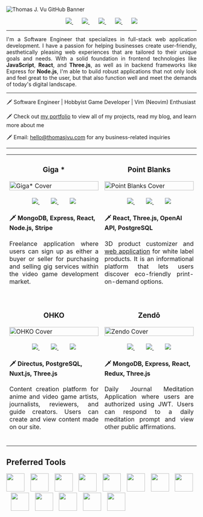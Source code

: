 <!-- Cover Image Section -->

![Thomas J. Vu GitHub Banner](https://res.cloudinary.com/dlcz9y0nv/image/upload/v1681705238/GitHub/GitHub_Banner_pxw5of.png)

<!-- Social Links Section -->

<div align="center">
  <a href="https://linkedin.com/in/thomasjvu">
    <img src="https://img.shields.io/static/v1?label=|&message=LINKEDIN&color=212121&style=for-the-badge&logo=linkedin" />
  </a>
    &nbsp;&nbsp;&nbsp;&nbsp;&nbsp;
  <a href="https://twitter.com/thomasjvu_">
    <img src="https://img.shields.io/static/v1?label=|&message=TWITTER&color=212121&style=for-the-badge&logo=twitter" />
  </a>
    &nbsp;&nbsp;&nbsp;&nbsp;&nbsp;
  <a href="https://thomasjvu.com">
    <img src="https://img.shields.io/static/v1?label=|&message=PORTFOLIO&color=212121&style=for-the-badge&logo=next.js" />
  </a>
    &nbsp;&nbsp;&nbsp;&nbsp;&nbsp;
  <a href="https://wellfound.com/u/thomasjvu">
    <img src="https://img.shields.io/static/v1?label=|&message=Angellist&color=212121&style=for-the-badge&logo=angellist" />
  </a>
    &nbsp;&nbsp;&nbsp;&nbsp;&nbsp;
  <a href="https://thomasjvu.com/resume">
      <img src="https://img.shields.io/static/v1?label=|&message=RESUME&color=212121&style=for-the-badge&logo=adobe" />
  </a>
</div>

---

<!-- Long Description Section -->
<p align="justify">I'm a Software Engineer that specializes in full-stack web application development. I have a passion for helping businesses create user-friendly, aesthetically pleasing web experiences that are tailored to their unique goals and needs. With a solid foundation in frontend technologies like <b>JavaScript</b>, <b>React</b>, and <b>Three.js</b>, as well as in backend frameworks like Express for <b>Node.js</b>, I'm able to build robust applications that not only look and feel great to the user, but that also function well and meet the demands of today's digital landscape.</p>

---

<!-- Short Description Section -->

🗡️ Software Engineer | Hobbyist Game Developer | Vim (Neovim) Enthusiast

🗡️ Check out [my portfolio](https://thomasjvu.com) to view all of my projects, read my blog, and learn more about me

🗡️ Email: hello@thomasjvu.com for any business-related inquiries

---

<!-- Projects Section -->

<table>
    <tr>
        <td width="50%">
            <h3 align="center">Giga *</h3>
            <a href="https://giga.onrender.com" target="_blank">
                <img src="https://res.cloudinary.com/dlcz9y0nv/image/upload/v1681701616/Project%20Covers/giga-cover_yvidse.png" width="100%" alt="Giga* Cover"/>
            </a>
            <div align="center">
                <br />
                <a href="https://github.com/thomasjvu/giga" target="_blank">
                    <img src="https://img.shields.io/static/v1?label=|&message=REPO&color=212121&style=for-the-badge&logo=github"/>
                </a>
                &nbsp;&nbsp;&nbsp;&nbsp;&nbsp;&nbsp;
                <a href="https://giga-docs.onrender.com" target="_blank">
                    <img src="https://img.shields.io/static/v1?label=|&message=DOCS&color=212121&style=for-the-badge&logo=nuxt.js"/>
                </a>
                &nbsp;&nbsp;&nbsp;&nbsp;&nbsp;&nbsp;
                <a href="https://giga.onrender.com" target="_blank">
                    <img src="https://img.shields.io/static/v1?label=|&message=DEMO&color=ff2147&style=for-the-badge&logo=react"/>
                </a>
            </div>
            <h4>🗡️ MongoDB, Express, React, Node.js, Stripe</h4>
            <p align="justify">Freelance application where users can sign up as either a buyer or seller for purchasing and selling gig services within the video game development market.</p>
            <br />
        </td>
        <td width="50%">
            <h3 align="center">Point Blanks</h3>
            <a href="https://customize.pointblanks.xyz" target="_blank">
                <img src="https://res.cloudinary.com/dlcz9y0nv/image/upload/v1681701617/Project%20Covers/point-blanks-customizer-cover_do8yvx.png" width="100%" alt="Point Blanks Cover"/>
            </a>
            <div align="center">
                <br />
                <a href="https://github.com/thomasjvu/pointblanks-customizer" target="_blank">
                    <img src="https://img.shields.io/static/v1?label=|&message=REPO&color=212121&style=for-the-badge&logo=github"/>
                </a>
                &nbsp;&nbsp;&nbsp;&nbsp;&nbsp;&nbsp;
                <a href="https://docs.pointblanks.xyz" target="_blank">
                    <img src="https://img.shields.io/static/v1?label=|&message=DOCS&color=212121&style=for-the-badge&logo=nuxt.js"/>
                </a>
                &nbsp;&nbsp;&nbsp;&nbsp;&nbsp;&nbsp;
                <a href="https://customize.pointblanks.xyz" target="_blank">
                    <img src="https://img.shields.io/static/v1?label=|&message=DEMO&color=ff2147&style=for-the-badge&logo=react"/>
                </a>
            </div>
            <h4>🗡️ React, Three.js, OpenAI API, PostgreSQL</h4>
            <p align="justify">3D product customizer and <a href="https://pointblanks.xyz">web application</a> for white label products. It is an informational platform that lets users discover eco-friendly print-on-demand options.</p>
          <br />
        </td>
    </tr>
    <tr>
        <td width="50%">
            <h3 align="center">OHKO</h3>
            <a href="https://ohko.org" target="_blank">
                <img src="https://res.cloudinary.com/dlcz9y0nv/image/upload/v1681701616/Project%20Covers/ohko-cover_czilhf.png" width="100%" alt="OHKO Cover"/>
            </a>
            <div align="center">
                <br />
                <a href="https://github.com/thomasjvu/ohko" target="_blank">
                    <img src="https://img.shields.io/static/v1?label=|&message=REPO&color=212121&style=for-the-badge&logo=github"/>
                </a>
                &nbsp;&nbsp;&nbsp;&nbsp;&nbsp;&nbsp;
                <a href="https://docs.ohko.org" target="_blank">
                    <img src="https://img.shields.io/static/v1?label=|&message=DOCS&color=212121&style=for-the-badge&logo=nuxt.js"/>
                </a>
                &nbsp;&nbsp;&nbsp;&nbsp;&nbsp;&nbsp;
                <a href="https://ohko.org" target="_blank">
                    <img src="https://img.shields.io/static/v1?label=|&message=DEMO&color=ff2147&style=for-the-badge&logo=vue.js"/>
                </a>
            </div>
            <h4>🗡️ Directus, PostgreSQL, Nuxt.js, Three.js</h5>
            <p align="justify">Content creation platform for anime and video game artists, journalists, reviewers, and guide creators. Users can create and view content made on our site.</p>
          <br />
        </td>
        <td width="50%">
            <h3 align="center">Zendō</h3>
            <a href="http://zendo.onrender.com" target="_blank">
                <img src="https://res.cloudinary.com/dlcz9y0nv/image/upload/v1681704820/Project%20Covers/zendo-cover_gapvlt.png" width="100%" alt="Zendo Cover" />
            </a>
            <div align="center">
                <br />
                <a href="https://github.com/thomasjvu/zendo" target="_blank">
                    <img src="https://img.shields.io/static/v1?label=|&message=REPO&color=212121&style=for-the-badge&logo=github"/>
                </a>
                &nbsp;&nbsp;&nbsp;&nbsp;&nbsp;&nbsp;
                <a href="https://zendo-docs.onrender.com" target="_blank">
                    <img src="https://img.shields.io/static/v1?label=|&message=DOCS&color=212121&style=for-the-badge&logo=nuxt.js"/>
                </a>
                &nbsp;&nbsp;&nbsp;&nbsp;&nbsp;&nbsp;
                <a href="https://zendo.onrender.com" target="_blank">
                    <img src="https://img.shields.io/static/v1?label=|&message=DEMO&color=ff2147&style=for-the-badge&logo=react"/>
                </a>
            </div>
            <h4>🗡️ MongoDB, Express, React, Redux, Three.js</h4>
            <p align="justify">Daily Journal Meditation Application where users are authorized using JWT. Users can respond to a daily meditation prompt and view other public affirmations.</p>
            <br />
        </td>
    </tr>
</table>

<!-- Technologies Section -->
<div>
  <h2>Preferred Tools</h2>
  <img src="https://api.iconify.design/skill-icons/html.svg" width="48" />
  &nbsp;&nbsp;
  <img src="https://api.iconify.design/skill-icons/css.svg" width="48" />
  &nbsp;&nbsp;
  <img src="https://api.iconify.design/skill-icons/javascript.svg" width="48" />
  &nbsp;&nbsp;
  <img src="https://api.iconify.design/skill-icons/react-dark.svg" width="48" />
  &nbsp;&nbsp;
  <img src="https://api.iconify.design/skill-icons/nextjs-dark.svg" width="48" />
  &nbsp;&nbsp;
  <img src="https://api.iconify.design/skill-icons/vuejs-dark.svg" width="48" />
  &nbsp;&nbsp;
  <img src="https://api.iconify.design/skill-icons/nuxtjs-dark.svg" width="48" />
  &nbsp;&nbsp;
  <img src="https://api.iconify.design/skill-icons/threejs-dark.svg" width="48" />
  &nbsp;&nbsp;
  <img src="https://api.iconify.design/skill-icons/postman.svg" width="48" />
  &nbsp;&nbsp;
  <img src="https://api.iconify.design/skill-icons/expressjs-dark.svg" width="48" />
  &nbsp;&nbsp;
  <img src="https://api.iconify.design/skill-icons/mongodb.svg" width="48" />
  &nbsp;&nbsp;
  <img src="https://api.iconify.design/skill-icons/postgresql-dark.svg" width="48" />
  &nbsp;&nbsp;
  <img src="https://api.iconify.design/skill-icons/vim-dark.svg" width="48" />
</div>
